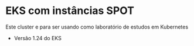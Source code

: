 # EKS com instâncias SPOT

Este cluster e para ser usando como laboratório de estudos em Kubernetes

* Versão 1.24 do EKS
